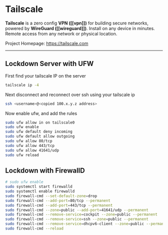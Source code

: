 # Tailscale
**Tailscale** is a zero config **VPN ([[vpn]])** for building secure networks, powered by **WireGuard ([[wireguard]])**. Install on any device in minutes. Remote access from any network or physical location.

Project Homepage: https://tailscale.com

---
## Lockdown Server with UFW

First find your tailscale IP on the server

```bash
tailscale ip -4
```

Next disconnect and reconnect over ssh using your tailscale ip

```bash
ssh <username>@<copied 100.x.y.z address>
```

Now enable ufw, and add the rules

```bash
sudo ufw allow in on tailscale0
sudo ufw enable
sudo ufw default deny incoming
sudo ufw default allow outgoing
sudo ufw allow 80/tcp
sudo ufw allow 443/tcp
sudo ufw allow 41641/udp
sudo ufw reload
```

## Lockdown with FirewallD

```bash
# sudo ufw enable
sudo systemctl start firewalld
sudo systemctl enable firewalld
sudo firewall-cmd --set-default-zone=drop
sudo firewall-cmd --add-port=80/tcp --permanent
sudo firewall-cmd --add-port=443/tcp --permanent
sudo firewall-cmd --zone=public --add-port=41641/udp --permanent
sudo firewall-cmd --remove-service=cockpit --zone=public --permanent
sudo firewall-cmd --remove-service=ssh --zone=public --permanent
sudo firewall-cmd --remove-service=dhcpv6-client --zone=public --permanent
sudo firewall-cmd --reload
```

